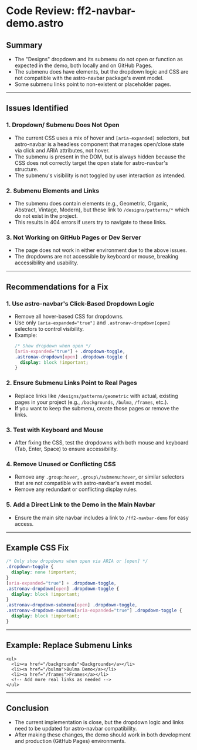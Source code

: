 # Code Review: ff2-navbar-demo.astro

## Summary
- The "Designs" dropdown and its submenu do not open or function as expected in the demo, both locally and on GitHub Pages.
- The submenu does have elements, but the dropdown logic and CSS are not compatible with the astro-navbar package's event model.
- Some submenu links point to non-existent or placeholder pages.

---

## Issues Identified

### 1. Dropdown/ Submenu Does Not Open
- The current CSS uses a mix of hover and `[aria-expanded]` selectors, but astro-navbar is a headless component that manages open/close state via click and ARIA attributes, not hover.
- The submenu is present in the DOM, but is always hidden because the CSS does not correctly target the open state for astro-navbar's structure.
- The submenu's visibility is not toggled by user interaction as intended.

### 2. Submenu Elements and Links
- The submenu does contain elements (e.g., Geometric, Organic, Abstract, Vintage, Modern), but these link to `/designs/patterns/*` which do not exist in the project.
- This results in 404 errors if users try to navigate to these links.

### 3. Not Working on GitHub Pages or Dev Server
- The page does not work in either environment due to the above issues.
- The dropdowns are not accessible by keyboard or mouse, breaking accessibility and usability.

---

## Recommendations for a Fix

### 1. Use astro-navbar's Click-Based Dropdown Logic
- Remove all hover-based CSS for dropdowns.
- Use only `[aria-expanded="true"]` and `.astronav-dropdown[open]` selectors to control visibility.
- Example:
  ```css
  /* Show dropdown when open */
  [aria-expanded="true"] + .dropdown-toggle,
  .astronav-dropdown[open] .dropdown-toggle {
    display: block !important;
  }
  ```

### 2. Ensure Submenu Links Point to Real Pages
- Replace links like `/designs/patterns/geometric` with actual, existing pages in your project (e.g., `/backgrounds`, `/bulma`, `/frames`, etc.).
- If you want to keep the submenu, create those pages or remove the links.

### 3. Test with Keyboard and Mouse
- After fixing the CSS, test the dropdowns with both mouse and keyboard (Tab, Enter, Space) to ensure accessibility.

### 4. Remove Unused or Conflicting CSS
- Remove any `.group:hover`, `.group\/submenu:hover`, or similar selectors that are not compatible with astro-navbar's event model.
- Remove any redundant or conflicting display rules.

### 5. Add a Direct Link to the Demo in the Main Navbar
- Ensure the main site navbar includes a link to `/ff2-navbar-demo` for easy access.

---

## Example CSS Fix
```css
/* Only show dropdowns when open via ARIA or [open] */
.dropdown-toggle {
  display: none !important;
}
[aria-expanded="true"] + .dropdown-toggle,
.astronav-dropdown[open] .dropdown-toggle {
  display: block !important;
}
.astronav-dropdown-submenu[open] .dropdown-toggle,
.astronav-dropdown-submenu[aria-expanded="true"] .dropdown-toggle {
  display: block !important;
}
```

---

## Example: Replace Submenu Links
```astro
<ul>
  <li><a href="/backgrounds">Backgrounds</a></li>
  <li><a href="/bulma">Bulma Demo</a></li>
  <li><a href="/frames">Frames</a></li>
  <!-- Add more real links as needed -->
</ul>
```

---

## Conclusion
- The current implementation is close, but the dropdown logic and links need to be updated for astro-navbar compatibility.
- After making these changes, the demo should work in both development and production (GitHub Pages) environments.
